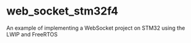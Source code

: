 # web_socket_stm32f4
An example of implementing a WebSocket project on STM32 using the LWIP and FreeRTOS
